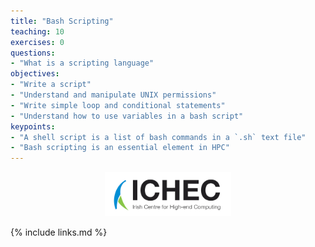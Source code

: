 ```yaml
---
title: "Bash Scripting"
teaching: 10
exercises: 0
questions:
- "What is a scripting language"
objectives:
- "Write a script"
- "Understand and manipulate UNIX permissions"
- "Write simple loop and conditional statements"
- "Understand how to use variables in a bash script"
keypoints:
- "A shell script is a list of bash commands in a `.sh` text file"
- "Bash scripting is an essential element in HPC"
---
```


<p align="center"><img src="../fig/ICHEC_Logo.jpg" width="40%"/></p>

{% include links.md %}

